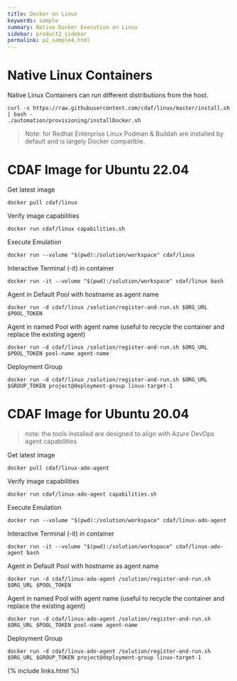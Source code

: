 ```yaml
---
title: Docker on Linux
keywords: sample
summary: Native Docker Execution on Linux
sidebar: product2_sidebar
permalink: p2_sample4.html
---
```


# Native Linux Containers

Native Linux Containers can run different distributions from the host.

    curl -s https://raw.githubusercontent.com/cdaf/linux/master/install.sh | bash -
    ./automation/provisioning/installDocker.sh

> Note: for Redhat Enterprise Linux Podman & Buildah are installed by default and is largely Docker compatible.

# CDAF Image for Ubuntu 22.04

Get latest image

    docker pull cdaf/linux

Verify image capabilities

    docker run cdaf/linux capabilities.sh

Execute Emulation

    docker run --volume "$(pwd):/solution/workspace" cdaf/linux

Interactive Terminal (-it) in container

    docker run -it --volume "$(pwd):/solution/workspace" cdaf/linux bash

Agent in Default Pool with hostname as agent name

    docker run -d cdaf/linux /solution/register-and-run.sh $ORG_URL $POOL_TOKEN

Agent in named Pool with agent name (useful to recycle the container and replace the existing agent)

    docker run -d cdaf/linux /solution/register-and-run.sh $ORG_URL $POOL_TOKEN pool-name agent-name

Deployment Group

    docker run -d cdaf/linux /solution/register-and-run.sh $ORG_URL $GROUP_TOKEN project@deployment-group linux-target-1

# CDAF Image for Ubuntu 20.04

> note: the tools installed are designed to align with Azure DevOps agent capabilities

Get latest image

    docker pull cdaf/linux-ado-agent

Verify image capabilities

    docker run cdaf/linux-ado-agent capabilities.sh

Execute Emulation

    docker run --volume "$(pwd):/solution/workspace" cdaf/linux-ado-agent

Interactive Terminal (-it) in container

    docker run -it --volume "$(pwd):/solution/workspace" cdaf/linux-ado-agent bash

Agent in Default Pool with hostname as agent name

    docker run -d cdaf/linux-ado-agent /solution/register-and-run.sh $ORG_URL $POOL_TOKEN

Agent in named Pool with agent name (useful to recycle the container and replace the existing agent)

    docker run -d cdaf/linux-ado-agent /solution/register-and-run.sh $ORG_URL $POOL_TOKEN pool-name agent-name

Deployment Group

    docker run -d cdaf/linux-ado-agent /solution/register-and-run.sh $ORG_URL $GROUP_TOKEN project@deployment-group linux-target-1

{% include links.html %}
